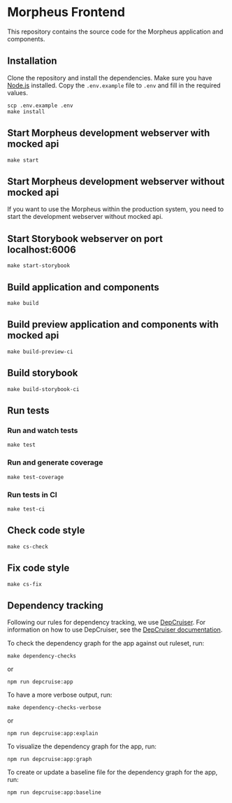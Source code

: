 # Morpheus Frontend

This repository contains the source code for the Morpheus application and components.

## Installation

Clone the repository and install the dependencies.
Make sure you have [Node.js](https://nodejs.org/en/) installed.
Copy the `.env.example` file to `.env` and fill in the required values.

```shell
scp .env.example .env
make install
```

## Start Morpheus development webserver with mocked api

```shell
make start
```

## Start Morpheus development webserver without mocked api

If you want to use the Morpheus within the production system, you need to start the development webserver without mocked api.


## Start Storybook webserver on port localhost:6006

```shell
make start-storybook
```

## Build application and components

```shell
make build
```

## Build preview application and components with mocked api

```shell
make build-preview-ci
```

## Build storybook

```shell
make build-storybook-ci
```

## Run tests

### Run and watch tests

```shell
make test
```

### Run and generate coverage

```shell
make test-coverage
```

### Run tests in CI

```shell
make test-ci
```

## Check code style

```shell
make cs-check
```

## Fix code style

```shell
make cs-fix
```

## Dependency tracking

Following our rules for dependency tracking, we use [DepCruiser](https://github.com/sverweij/dependency-cruiser).
For information on how to use DepCruiser, see the [DepCruiser documentation](https://github.com/sverweij/dependency-cruiser).

To check the dependency graph for the app against out ruleset, run:

```shell
make dependency-checks
```

or

```shell
npm run depcruise:app
```

To have a more verbose output, run:

```shell
make dependency-checks-verbose
```

or

```shell
npm run depcruise:app:explain
```

To visualize the dependency graph for the app, run:

```shell
npm run depcruise:app:graph
```

To create or update a baseline file for the dependency graph for the app, run:

```shell
npm run depcruise:app:baseline
```
